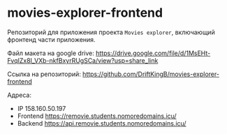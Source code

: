 # movies-explorer-frontend

Репозиторий для приложения проекта `Movies explorer`, включающий фронтенд части приложения.
  
Файл макета на google drive: https://drive.google.com/file/d/1MsEHt-FvqIZx8I_VXb-nkfBxyrRUgSCa/view?usp=share_link

Ссылка на репозиторий: https://github.com/DriftKingB/movies-explorer-frontend

Адреса:
* IP 158.160.50.197
* Frontend https://removie.students.nomoredomains.icu/
* Backend https://api.removie.students.nomoredomains.icu/
